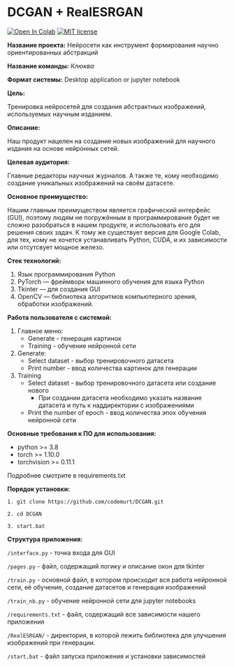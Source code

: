 # DCGAN + RealESRGAN

[![Open In Colab](https://colab.research.google.com/assets/colab-badge.svg)](https://colab.research.google.com/drive/1aQsXD-HvieYQts-X1nqPcZU1uSGNDh5i?usp=sharing)
[![MIT license](https://img.shields.io/badge/License-MIT-blue.svg)](https://lbesson.mit-license.org/)

**Название проекта:** Нейросети как инструмент формирования научно ориентированных абстракций

**Название команды:** *Клюква*

**Формат системы:** Desktop application or jupyter notebook

**Цель:**

Тренировка нейросетей для создания абстрактных изображений, используемых научным изданием.

**Описание:**

Наш продукт нацелен на создание новых изображений для научного издания на основе нейронных сетей.

**Целевая аудитория:**

Главные редакторы научных журналов. А также те, кому необходимо создание уникальных изображений на своём датасете.

**Основное преимущество:**

Нашим главным преимуществом является графический интерфейс (GUI), поэтому людям не погружённым в программирование будет не сложно разобраться в нашем продукте, и использовать его для решения своих задач. К тому же существует версия для Google Colab, для тех, кому не хочется устанавливать Python, CUDA, и их зависимости или отсутсвует мощное железо. 

**Стек технологий:**

1. Язык программирования Python
2. PyTorch — фреймворк машинного обучения для языка Python
3. Tkinter — для создания GUI
4. OpenCV — библиотека алгоритмов компьютерного зрения, обработки изображений.

**Работа пользователя с системой:**
1. Главное меню:
    * Generate - генерация картинок
    * Training - обучение нейронной сети
2. Generate: 
    * Select dataset - выбор тренировочного датасета
    * Print number - ввод количества картинок для генерации
3. Training
    * Select dataset - выбор тренировочного датасета или создание нового
      * При создании датасета необходимо указать название датасета и путь к наддиректории с изображениями
    * Print the number of epoch - ввод количества эпох обучения нейронной сети

**Основные требования к ПО для использования:**
* python >= 3.8
* torch >= 1.10.0
* torchvision >= 0.11.1
 
Подробнее смотрите в requirements.txt 


**Порядок установки:**

```
1. git clone https://github.com/codemurt/DCGAN.git

2. cd DCGAN

3. start.bat
```

**Структура приложения:**

`/interface.py` - точка входа для GUI 

`/pages.py` - файл, содержащий логику и описание окон для tkinter 

`/train.py` - основной файл, в котором происходит вся работа нейронной сети, её обучение, создание датасетов и генерация изображений 

`/train_nb.py` - обучение нейронной сети для jupyter notebooks 

`/requirements.txt` - файл, содержащий все зависимости нашего приложения 

`/RealESRGAN/` - директория, в которой лежить библиотека для улучшения изображений при генерации.

`/start.bat` - файл запуска приложения и установки зависимостей 
